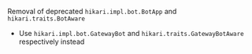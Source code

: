 Removal of deprecated `hikari.impl.bot.BotApp` and `hikari.traits.BotAware`
- Use `hikari.impl.bot.GatewayBot` and `hikari.traits.GatewayBotAware` respectively instead
